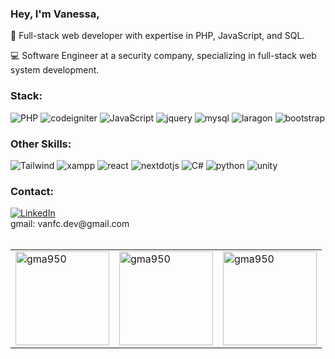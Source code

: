 
<h3> Hey, I'm Vanessa, </h3>
</div>
<div align=left>
🚀 Full-stack web developer with expertise in PHP, JavaScript, and SQL.
  
💻 Software Engineer at a security company, specializing in full-stack web system development.
</div>

<h3 align="left">Stack:</h3>
<div align=left>

![PHP](https://img.shields.io/badge/-PHP-282A36?style=flat&logo=php)
![codeigniter](https://img.shields.io/badge/-CodeIgniter-282A36?style=flat&logo=codeigniter)
![JavaScript](https://img.shields.io/badge/-JavaScript-282A36?style=flat&logo=javascript)
![jquery](https://img.shields.io/badge/-JQuery-282A36?style=flat&logo=jquery)
![mysql](https://img.shields.io/badge/-Mysql-282A36?style=flat&logo=mysql)
![laragon](https://img.shields.io/badge/-Laragon-282A36?style=flat&logo=laragon)
![bootstrap](https://img.shields.io/badge/-Bootstrap-282A36?style=flat&logo=bootstrap)
</div>

<h3 align="left">Other Skills:</h3>
<div align=left>

![Tailwind](https://img.shields.io/badge/-TailwindCSS-282A36?style=flat&logo=tailwindcss)
![xampp](https://img.shields.io/badge/-Xampp-282A36?style=flat&logo=xampp)
![react](https://img.shields.io/badge/-React-282A36?style=flat&logo=react)
![nextdotjs](https://img.shields.io/badge/-Next.js-282A36?style=flat&logo=nextdotjs)
![C#](https://img.shields.io/badge/-CSharp-282A36?style=flat&logo=csharp)
![python](https://img.shields.io/badge/-Python-282A36?style=flat&logo=python)
![unity](https://img.shields.io/badge/-Unity-282A36?style=flat&logo=unity)
</div>

<h3 align="left">Contact:</h3>
<div align=left>
<a href="https://www.linkedin.com/in/vnsoff/"><img src="https://img.shields.io/badge/Linkedin-282A36?style=flat&logo=linkedin" alt="LinkedIn" /></a>
<br>
  gmail: vanfc.dev@gmail.com
  
</div>
<br>
<table>
  <td><img src="https://github-readme-stats.vercel.app/api/top-langs?username=vnsoff&show_icons=true&theme=dracula&locale=en&layout=compact" alt="gma950" height="150"/></td>
  <td><img src="https://github-readme-stats.vercel.app/api?username=vnsoff&show_icons=true&theme=dracula&locale=en" alt="gma950" height="150"/></td>
  <td><a href="https://git.io/streak-stats"><img src="https://streak-stats.demolab.com?user=vnsoff&show_icons=true&theme=dracula&locale=en&layout=compact" alt="gma950" height="150"/></a></td>
</table>
